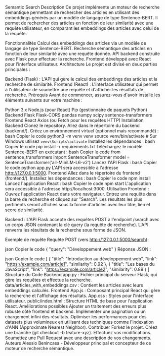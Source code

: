 Semantic Search
Description
Ce projet implémente un moteur de recherche sémantique permettant de rechercher des articles en utilisant des embeddings générés par un modèle de langage de type Sentence-BERT. Il permet de rechercher des articles en fonction de leur similarité avec une requête utilisateur, en comparant les embeddings des articles avec celui de la requête.

Fonctionnalités
Calcul des embeddings des articles via un modèle de langage de type Sentence-BERT.
Recherche sémantique des articles en fonction de leur similarité avec une requête donnée.
API backend construite avec Flask pour effectuer la recherche.
Frontend développé avec React pour l'interface utilisateur.
Architecture
Le projet est divisé en deux parties principales :

Backend (Flask) : L'API qui gère le calcul des embeddings des articles et la recherche de similarité.
Frontend (React) : L'interface utilisateur qui permet à l'utilisateur de soumettre une requête et d'afficher les résultats de recherche.
Prérequis
Avant de commencer, assurez-vous d'avoir installé les éléments suivants sur votre machine :

Python 3.x
Node.js (pour React)
Pip (gestionnaire de paquets Python)
Backend
Flask
Flask-CORS
pandas
numpy
scipy
sentence-transformers
Frontend
React
Axios (ou Fetch pour les requêtes HTTP)
Installation
Backend
Clonez le repository.
Allez dans le répertoire du backend (backend/).
Créez un environnement virtuel (optionnel mais recommandé) :
bash
Copier le code
python3 -m venv venv
source venv/bin/activate  # Sur Windows utilisez `venv\Scripts\activate`
Installez les dépendances :
bash
Copier le code
pip install -r requirements.txt
Téléchargez le modèle Sentence-BERT en exécutant :
bash
Copier le code
from sentence_transformers import SentenceTransformer
model = SentenceTransformer('all-MiniLM-L6-v2')
Lancez l'API Flask :
bash
Copier le code
python app.py
L'API sera accessible à l'adresse http://127.0.0.1:5000.
Frontend
Allez dans le répertoire du frontend (frontend/).
Installez les dépendances :
bash
Copier le code
npm install
Lancez l'application React :
bash
Copier le code
npm start
L'application sera accessible à l'adresse http://localhost:3000.
Utilisation
Frontend : Ouvrez l'application React dans votre navigateur. Entrez une requête dans la barre de recherche et cliquez sur "Search". Les résultats les plus pertinents seront affichés sous la forme d'articles avec leur titre, lien et score de similarité.

Backend : L'API Flask accepte des requêtes POST à l'endpoint /search avec un corps JSON contenant la clé query (la requête de recherche). L'API renverra les résultats de la recherche sous forme de JSON.

Exemple de requête
Requête POST (vers http://127.0.0.1:5000/search):

json
Copier le code
{
  "query": "Développement web"
}
Réponse JSON :

json
Copier le code
[
  {
    "title": "Introduction au développement web",
    "link": "https://example.com/article1",
    "similarity": 0.92
  },
  {
    "title": "Les bases du JavaScript",
    "link": "https://example.com/article2",
    "similarity": 0.89
  }
]
Structure du Code
Backend
app.py : Fichier principal du serveur Flask, qui gère les requêtes et effectue la recherche.
data/articles_with_embeddings.csv : Contient les articles avec leurs embeddings calculés.
Frontend
App.js : Composant principal React qui gère la recherche et l'affichage des résultats.
App.css : Styles pour l'interface utilisateur.
public/index.html : Structure HTML de base pour l'application React.
Améliorations possibles
Ajouter un traitement des erreurs plus robuste côté frontend et backend.
Implémenter une pagination ou un chargement infini des résultats.
Optimiser les performances pour des datasets plus volumineux en utilisant des techniques comme l'indexation d'ANN (Approximate Nearest Neighbor).
Contribuer
Forkez le projet.
Créez une branche (git checkout -b feature-xyz).
Effectuez vos modifications.
Soumettez une Pull Request avec une description de vos changements.
Auteurs
Alessio Benincasa - Développeur principal et concepteur de ce moteur de recherche sémantique.


